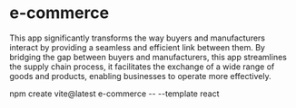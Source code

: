 # e-commerce

This app significantly transforms the way buyers and manufacturers interact by providing a seamless and efficient link between them. By bridging the gap between buyers and manufacturers, this app streamlines the supply chain process, it facilitates the exchange of a wide range of goods and products, enabling businesses to operate more effectively.

npm create vite@latest e-commerce -- --template react




